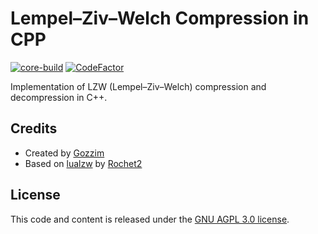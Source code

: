 # Lempel–Ziv–Welch Compression in CPP
[![core-build](https://github.com/Gozzim/LZW_CPP/actions/workflows/test.yml/badge.svg?branch=master)](https://github.com/Gozzim/LZW_CPP)
[![CodeFactor](https://www.codefactor.io/repository/github/gozzim/lzw_cpp/badge?s=b829f1f733eba50c4a453362dbd965c4e819270a)](https://www.codefactor.io/repository/github/gozzim/lzw_cpp)

Implementation of LZW (Lempel–Ziv–Welch) compression and decompression in C++.

## Credits
- Created by [Gozzim](https://github.com/Gozzim)
- Based on [lualzw](https://github.com/Rochet2/lualzw) by [Rochet2](https://github.com/Rochet2)

## License
This code and content is released under the [GNU AGPL 3.0 license](https://github.com/Gozzim/LZW_CPP/blob/master/LICENSE).
